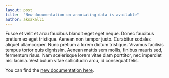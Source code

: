 ```yaml
---
layout: post
title:  "New documentation on annotating data is available"
author: aksakalli
---
```

Fusce et velit et arcu faucibus blandit eget eget neque. Donec faucibus pretium ex eget tristique. Aenean non tempor justo. Curabitur sodales aliquet ullamcorper. Nunc pretium a lorem dictum tristique. Vivamus facilisis tempus tortor quis dignissim. Aenean mattis sem mollis, finibus mauris sed, fermentum risus. Nam scelerisque lorem vitae diam porttitor, nec imperdiet nisi lacinia. Vestibulum vitae sollicitudin arcu, id consequat felis.

You can find the [new documentation here](#).

